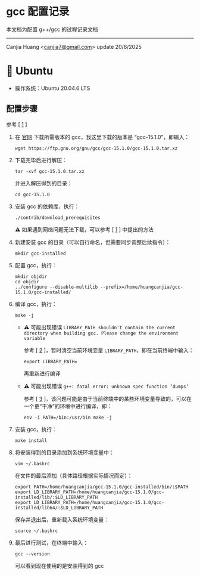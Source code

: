 # gcc 配置记录

本文档为配置 g++/gcc 的过程记录文档

---

Canjia Huang <<canjia7@gmail.com>> update 20/6/2025

# :penguin: Ubuntu

- 操作系统：Ubuntu 20.04.6 LTS

## 配置步骤

参考 [ [1] ]

1. 在 [官网](http://ftp.gnu.org/gnu/gcc/) 下载所需版本的 gcc，我这里下载的版本是 “gcc-15.1.0”，即输入：

    ```
    wget https://ftp.gnu.org/gnu/gcc/gcc-15.1.0/gcc-15.1.0.tar.xz
    ```

2. 下载完毕后进行解压：

    ```
    tar -xvf gcc-15.1.0.tar.xz
    ```

    并进入解压得到的目录：

    ```
    cd gcc-15.1.0
    ```

3. 安装 gcc 的依赖库，执行：

    ```
    ./contrib/download_prerequisites
    ```

    :warning: 如果遇到网络问题无法下载，可以参考 [ [1] ] 中提出的方法

4. 新建安装 gcc 的目录（可以自行命名，但需要同步调整后续指令）：

    ```
    mkdir gcc-installed
    ```

5. 配置 gcc，执行：

    ```
    mkdir objdir
    cd objdir
    ../configure --disable-multilib --prefix=/home/huangcanjia/gcc-15.1.0/gcc-installed/
    ```

6. 编译 gcc，执行：

    ```
    make -j
    ```

    - :warning: 可能出现错误 `LIBRARY_PATH shouldn't contain the current directory when building gcc. Please change the environment variable`

        参考 [ [2] ]，暂时清空当前环境变量 `LIBRARY_PATH`，即在当前终端中输入：

        ```
        export LIBRARY_PATH=
        ```

        再重新进行编译
    
    - :warning: 可能出现错误 `g++: fatal error: unknown spec function ‘dumps’`

        参考 [ [3] ]，该问题可能是由于当前终端中的某些环境变量导致的，可以在一个更“干净”的环境中进行编译，即：

        ```
        env -i PATH=/bin:/usr/bin make -j
        ```
  
        <!-- 可能是因为编译该版本 gcc 所需的宿主 gcc 版本太低导致的（我这里的宿主 gcc 版本为 10.5.0），可以通过该文档前述步骤先配置一个稍微高一点版本的 gcc（我这里重新配置了版本为 12.1.0 的 gcc）作为宿主 gcc，再配置更高版本的 gcc -->

7. 安装 gcc，执行：

    ```
    make install
    ```

8. 将安装得到的目录添加到系统环境变量中：

    ```
    vim ~/.bashrc
    ```

    在文件的最后添加（具体路径根据实际情况而定）：

    ```
    export PATH=/home/huangcanjia/gcc-15.1.0/gcc-installed/bin/:$PATH
    export LD_LIBRARY_PATH=/home/huangcanjia/gcc-15.1.0/gcc-installed/lib/:$LD_LIBRARY_PATH
    export LD_LIBRARY_PATH=/home/huangcanjia/gcc-15.1.0/gcc-installed/lib64/:$LD_LIBRARY_PATH
    ```

    保存并退出后，重新载入系统环境变量：

    ```
    source ~/.bashrc
    ```

9. 最后进行测试，在终端中输入：

    ```
    gcc --version
    ```

    可以看到现在使用的是安装得到的 gcc

[1]: https://blog.csdn.net/Fhujinwu/article/details/113786909
[2]: https://blog.csdn.net/nianjiuhuiyi/article/details/126499209
[3]: https://superuser.com/questions/1161220/how-to-build-gcc-6-x-0-on-x64-without-unknown-spec-complain